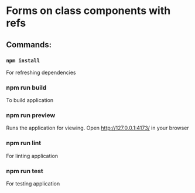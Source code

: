 # Forms on class components with refs

## Commands:

### `npm install`

For refreshing dependencies

### npm run build

To build application

### npm run preview

Runs the application for viewing. Open http://127.0.0.1:4173/ in your browser

### npm run lint

For linting application

### npm run test

For testing application
